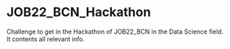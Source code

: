 # JOB22_BCN_Hackathon
Challenge to get in the Hackathon of JOB22_BCN in the Data Science field. It contents all relevant info.
